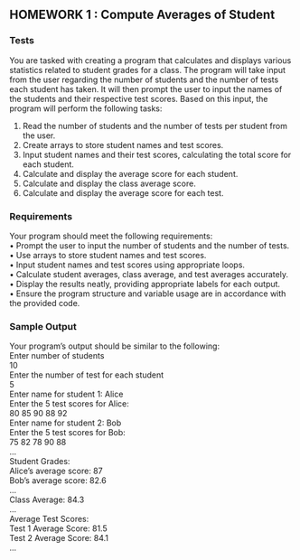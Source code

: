 ## HOMEWORK 1 : Compute Averages of Student<br>
### Tests<br>
You are tasked with creating a program that calculates and displays various statistics related to student grades for a class. The program will take input from the user regarding the number of students and the number of tests each student has taken. It will then prompt the user to input the names of the students and their respective test scores. Based on this input, the program will perform the following tasks:<br>
1. Read the number of students and the number of tests per student from the user.<br>
2. Create arrays to store student names and test scores.<br>
3. Input student names and their test scores, calculating the total score for each student.<br>
4. Calculate and display the average score for each student.<br>
5. Calculate and display the class average score.<br>
6. Calculate and display the average score for each test.<br>
### Requirements<br>
Your program should meet the following requirements:<br>
• Prompt the user to input the number of students and the number of tests.<br>
• Use arrays to store student names and test scores.<br>
• Input student names and test scores using appropriate loops.<br>
• Calculate student averages, class average, and test averages accurately.<br>
• Display the results neatly, providing appropriate labels for each output.<br>
• Ensure the program structure and variable usage are in accordance with the provided code.<br>
### Sample Output<br>
Your program’s output should be similar to the following:<br>
Enter number of students<br>
10<br>
Enter the number of test for each student<br>
5<br>
Enter name for student 1: Alice<br>
Enter the 5 test scores for Alice:<br>
80 85 90 88 92<br>
Enter name for student 2: Bob<br>
Enter the 5 test scores for Bob:<br>
75 82 78 90 88<br>
...<br>
Student Grades:<br>
Alice’s average score: 87<br>
Bob’s average score: 82.6<br>
...<br>
Class Average: 84.3<br>
...<br>
Average Test Scores:<br>
Test 1 Average Score: 81.5<br>
Test 2 Average Score: 84.1<br>
...<br>
